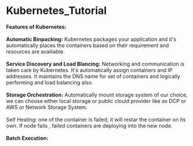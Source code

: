 # Kubernetes_Tutorial


**Features of Kubernetes:**
<br>
<br>
**Automatic Binpacking:** Kubernetes packages your application and it's automatically places the containers based on their requirement and resources are availiable.
<br>
<br>
**Service Discovery and Load Blancing:** Networking and communication is taken care by Kubernetes. It's automatically assign containers and IP addresses. It maintains the DNS name for set of containers and logically performing and load balancing also.
<br>
<br>
**Storage Orchestration:** Automatically mount storage system of our choice, we can choose either local storage or public clould provider like as DCP or AWS or Network Storage System.
<br>
<br>
Self Healing: one of the container is failed, it will restar the container on its own. If node fails , failed containers are deploying into the new node.
<br>
<br>
**Batch Execution:**
